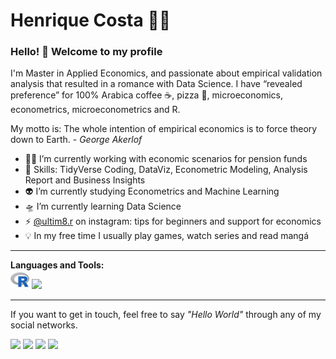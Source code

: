 # Henrique Costa :man_technologist:

### Hello! 👋 Welcome to my profile

I'm Master in Applied Economics, and passionate about empirical validation analysis that resulted in a romance with Data Science. I have “revealed preference” for 100% Arabica coffee  :coffee:, pizza 🍕, microeconomics, econometrics, microeconometrics and R.

My motto is: The whole intention of empirical economics is to force theory down to Earth. - *George Akerlof*

 - :man_office_worker: I’m currently working with economic scenarios for pension funds
 - :scroll: Skills: TidyVerse Coding, DataViz, Econometric Modeling, Analysis Report and Business Insights
 - :alien: I’m currently studying Econometrics and Machine Learning
 - :flying_saucer: I’m currently learning Data Science 
 - :zap: [@ultim8.r](www.instagram.com/hcostax/) on instagram: tips for beginners and support for economics
 - :bulb:	In my free time I usually play games, watch series and read mangá
 
 ----
 
 **Languages and Tools:**  
 <code><img height="30" src="https://raw.githubusercontent.com/github/explore/80688e429a7d4ef2fca1e82350fe8e3517d3494d/topics/r/r.png"></code>
 <code><img height="30" src="https://img.shields.io/badge/rstudio-%2375AADB.svg?&style=for-the-badge&logo=rstudio&logoColor=white"></code>

 
 ----

If you want to get in touch, feel free to say *"Hello World"* through any of my social networks.

<p> <a href="https://keybase.io/hcostax"><img src="https://img.shields.io/badge/keybase-%2333A0FF.svg?&style=for-the-badge&logo=keybase&logoColor=white" height=25></a>  <a href="https://www.twitter.com/hcostax"><img src="https://img.shields.io/badge/twitter-%231DA1F2.svg?&style=for-the-badge&logo=twitter&logoColor=white" height=25></a> <a href="https://www.instagram.com/hcostax/"><img src="https://img.shields.io/badge/instagram-%23E4405F.svg?&style=for-the-badge&logo=instagram&logoColor=white" height=25></a> <a href="https://www.linkedin.com/in/hcostax"><img src="https://img.shields.io/badge/linkedin-%230077B5.svg?&style=for-the-badge&logo=linkedin&logoColor=white" height=25></a> </p>
